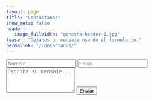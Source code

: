 ```yaml
---
layout: page
title: "Contactanos"
show_meta: false
header:
   image_fullwidth: "ganesha-header-1.jpg"
teaser: "Dejanos un mensaje usando el formulario."
permalink: "/contactanos/"
---
```


<form action="https://getsimpleform.com/messages?form_api_token=2957177bf9862496fd83247fff1e2951" method="post">
  <input type="hidden" name="redirect_to" value="{{ site.url }}" />
  <input type="text" name="name" placeholder="Nombre..." />
  <input type="text" name="email" placeholder="Email..." />
  <textarea rows="4" name="message" maxLength="1000" placeholder="Escriba su mensaje..."></textarea>
  <input type="submit" value="Enviar" />
</form>

